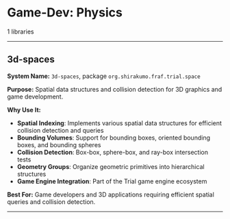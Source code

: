 # Game-Dev: Physics

1 libraries

---

## 3d-spaces

**System Name:** `3d-spaces`, package `org.shirakumo.fraf.trial.space`

**Purpose:** Spatial data structures and collision detection for 3D graphics and game development.

**Why Use It:**
- **Spatial Indexing**: Implements various spatial data structures for efficient collision detection and queries
- **Bounding Volumes**: Support for bounding boxes, oriented bounding boxes, and bounding spheres
- **Collision Detection**: Box-box, sphere-box, and ray-box intersection tests
- **Geometry Groups**: Organize geometric primitives into hierarchical structures
- **Game Engine Integration**: Part of the Trial game engine ecosystem

**Best For:** Game developers and 3D applications requiring efficient spatial queries and collision detection.

---


